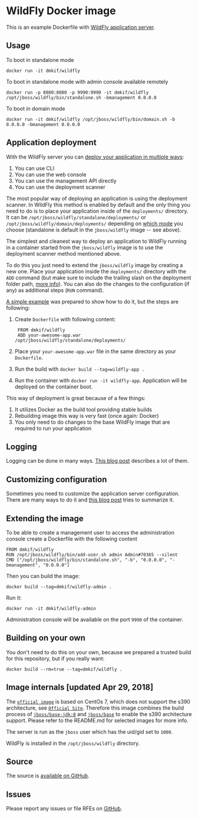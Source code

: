 # WildFly Docker image

This is an example Dockerfile with [WildFly application server](http://wildfly.org/).

## Usage

To boot in standalone mode

    docker run -it dmkif/wildfly
    
To boot in standalone mode with admin console available remotely

    docker run -p 8080:8080 -p 9990:9990 -it dmkif/wildfly /opt/jboss/wildfly/bin/standalone.sh -bmanagement 0.0.0.0

To boot in domain mode

    docker run -it dmkif/wildfly /opt/jboss/wildfly/bin/domain.sh -b 0.0.0.0 -bmanagement 0.0.0.0

## Application deployment

With the WildFly server you can [deploy your application in multiple ways](https://docs.jboss.org/author/display/WFLY8/Application+deployment):

1. You can use CLI
2. You can use the web console
3. You can use the management API directly
4. You can use the deployment scanner

The most popular way of deploying an application is using the deployment scanner. In WildFly this method is enabled by default and the only thing you need to do is to place your application inside of the `deployments/` directory. It can be `/opt/jboss/wildfly/standalone/deployments/` or `/opt/jboss/wildfly/domain/deployments/` depending on [which mode](https://docs.jboss.org/author/display/WFLY8/Operating+modes) you choose (standalone is default in the `jboss/wildfly` image -- see above).

The simplest and cleanest way to deploy an application to WildFly running in a container started from the `jboss/wildfly` image is to use the deployment scanner method mentioned above.

To do this you just need to extend the `jboss/wildfly` image by creating a new one. Place your application inside the `deployments/` directory with the `ADD` command (but make sure to include the trailing slash on the deployment folder path, [more info](https://docs.docker.com/reference/builder/#add)). You can also do the changes to the configuration (if any) as additional steps (`RUN` command).  

[A simple example](https://github.com/goldmann/wildfly-docker-deployment-example) was prepared to show how to do it, but the steps are following:

1. Create `Dockerfile` with following content:

        FROM dmkif/wildfly
        ADD your-awesome-app.war /opt/jboss/wildfly/standalone/deployments/
2. Place your `your-awesome-app.war` file in the same directory as your `Dockerfile`.
3. Run the build with `docker build --tag=wildfly-app .`
4. Run the container with `docker run -it wildfly-app`. Application will be deployed on the container boot.

This way of deployment is great because of a few things:

1. It utilizes Docker as the build tool providing stable builds
2. Rebuilding image this way is very fast (once again: Docker)
3. You only need to do changes to the base WildFly image that are required to run your application

## Logging

Logging can be done in many ways. [This blog post](https://goldmann.pl/blog/2014/07/18/logging-with-the-wildfly-docker-image/) describes a lot of them.

## Customizing configuration

Sometimes you need to customize the application server configuration. There are many ways to do it and [this blog post](https://goldmann.pl/blog/2014/07/23/customizing-the-configuration-of-the-wildfly-docker-image/) tries to summarize it.

## Extending the image

To be able to create a management user to access the administration console create a Dockerfile with the following content

    FROM dmkif/wildfly
    RUN /opt/jboss/wildfly/bin/add-user.sh admin Admin#70365 --silent
    CMD ["/opt/jboss/wildfly/bin/standalone.sh", "-b", "0.0.0.0", "-bmanagement", "0.0.0.0"]

Then you can build the image:

    docker build --tag=dmkif/wildfly-admin .

Run it:

    docker run -it dmkif/wildfly-admin

Administration console will be available on the port `9990` of the container.

## Building on your own

You don't need to do this on your own, because we prepared a trusted build for this repository, but if you really want:

    docker build --rm=true --tag=dmkif/wildfly .

## Image internals [updated Apr 29, 2018]

The [`official image`](https://hub.docker.com/r/jboss/wildfly/) is based on CentOs 7, which does not support the s390 architecture, see [`Official Site`](https://wiki.centos.org/About/Product). Therefore this image combines the build process of  [`jboss/base-jdk:8`](https://github.com/jboss-dockerfiles/base-jdk/tree/jdk8) and [`jboss/base`](https://github.com/jboss-dockerfiles/base) to enable the s390 architecture support.
Please refer to the README.md for selected images for more info.

The server is run as the `jboss` user which has the uid/gid set to `1000`.

WildFly is installed in the `/opt/jboss/wildfly` directory.

## Source

The source is [available on GitHub](https://github.com/dmkif/docker-wildfly).

## Issues

Please report any issues or file RFEs on [GitHub](https://github.com/dmkif/docker-wildfly/issues).
